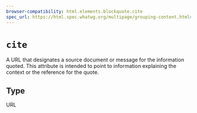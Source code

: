 ```yaml
---
browser-compatibility: html.elements.blockquote.cite
spec_url: https://html.spec.whatwg.org/multipage/grouping-content.html#attr-blockquote-cite
---
```


# `cite`

A URL that designates a source document or message for the
information quoted. This attribute is intended to point to
information explaining the context or the reference for the quote.

## Type

URL
